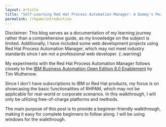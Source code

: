 ```yaml
---
layout: article
title: "Self-Learning Red Hat Process Automation Manager: A Dummy's Perspective"
permalink: /rhpam/introduction
---
```


Disclaimer: This blog serves as a documentation of my learning journey rather than a comprehensive guide, as my knowledge on the subject is limited. Additionally, I have included some web development projects using Red Hat Process Automation Manager, which may not meet industry standards since I am not a professional web developer.
{:.warning}

My experiments with the Red Hat Process Automation Manager follows closely to the [IBM Business Automation Open Edition 8.0 Enablement](https://timwuthenow.github.io/) by Tim Wuthenow.

Since I don't have subscriptions to IBM or Red Hat products, my focus is on showcasing the basic functionalities of RHPAM, which may not be applicable for real-world or corporate scenarios. In this walkthrough, I will only be utilizing free-of-charge platforms and methods.

The main purpose of this post is to provide a beginner-friendly walkthrough, making it easy for complete beginners to follow along. I will be using windows for the walkthrough.
